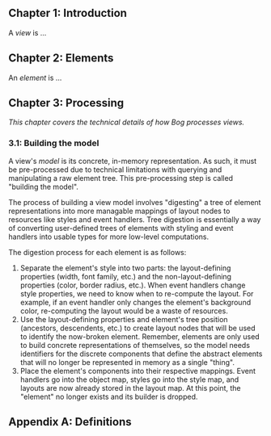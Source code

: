 


## Chapter 1: Introduction

A *view* is ...



## Chapter 2: Elements

An *element* is ...



## Chapter 3: Processing

*This chapter covers the technical details of how Bog processes views.*

### 3.1: Building the model

A view's *model* is its concrete, in-memory representation. As such, it must be pre-processed due to technical limitations with querying and manipulating a raw element tree. This pre-processing step is called "building the model".

The process of building a view model involves "digesting" a tree of element representations into more managable mappings of layout nodes to resources like styles and event handlers. Tree digestion is essentially a way of converting user-defined trees of elements with styling and event handlers into usable types for more low-level computations.

The digestion process for each element is as follows:

1. Separate the element's style into two parts: the layout-defining properties (width, font family, etc.) and the non-layout-defining properties (color, border radius, etc.). When event handlers change style properties, we need to know when to re-compute the layout. For example, if an event handler only changes the element's background color, re-computing the layout would be a waste of resources.
2. Use the layout-defining properties and element's tree position (ancestors, descendents, etc.) to create layout nodes that will be used to identify the now-broken element. Remember, elements are only used to build concrete representations of themselves, so the model needs identifiers for the discrete components that define the abstract elements that will no longer be represented in memory as a single "thing".
3. Place the element's components into their respective mappings. Event handlers go into the object map, styles go into the style map, and layouts are now already stored in the layout map. At this point, the "element" no longer exists and its builder is dropped.



## Appendix A: Definitions
